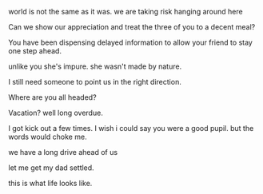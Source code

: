 world is not the same as it was. we are taking risk hanging around here

Can we show our appreciation and treat the three of you to a decent meal?

You have been dispensing delayed information to allow your friend to stay one step ahead.

unlike you she's impure. she wasn't made by nature.

I still need someone to point us in the right direction.

Where are you all headed?

Vacation? well long overdue.

I got kick out a few times. I wish i could say you were a good pupil. but the words would choke me.

we have a long drive ahead of us

let me get my dad settled.

this is what life looks like.